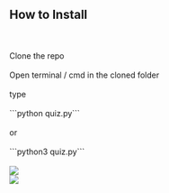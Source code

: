 <h2>How to Install</h2><br><br>
Clone the repo<br><br>
Open terminal / cmd in the cloned folder<br><br>
type<br><br>
```python quiz.py```
<br><br>
or<br><br>
```python3 quiz.py```
<br><br>
<img src='https://snipboard.io/4N3b6Q.jpg'><br>
<img src='https://snipboard.io/s8j3rQ.jpg'>

